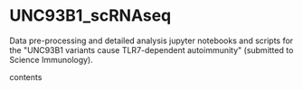 # UNC93B1_scRNAseq

Data pre-processing and detailed analysis jupyter notebooks and scripts for the "UNC93B1 variants cause TLR7-dependent autoimmunity" (submitted to Science Immunology).

contents
